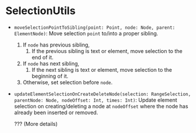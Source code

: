 
# SelectionUtils


- `moveSelectionPointToSibling(point: Point, node: Node, parent: ElementNode)`:
    Move selection `point` to/into a proper sibling.

    1. If `node` has previous sibling, 
       1. If the previous sibling is text or element, move selection to the end of it.
    2. If `node` has next sibling, 
       1. If the next sibling is text or element, move selection to the beginning of it.
    3. Otherwise, set selection before `node`.


- `updateElementSelectionOnCreateDeleteNode(selection: RangeSelection, parentNode: Node, nodeOffset: Int, times: Int)`:
    Update element selection on creating/deleting a node at `nodeOffset`
    where the node has already been inserted or removed.

    ??? (More details)

